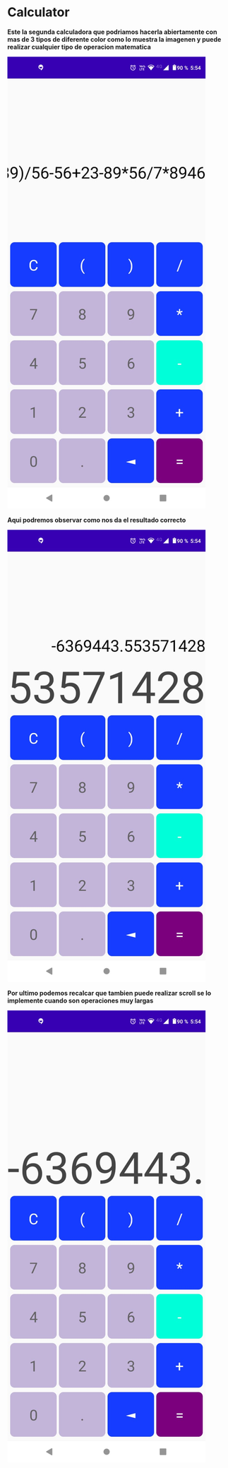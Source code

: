 # Calculator

**Este la segunda calculadora que podriamos hacerla abiertamente con mas de 3 tipos de diferente color como lo muestra la imagenen y puede realizar cualquier tipo de operacion matematica**

![](https://github.com/Ronal1526/Calculator-master/blob/main/6.jpeg)

**Aqui podremos observar como nos da el resultado correcto**

![](https://github.com/Ronal1526/Calculator-master/blob/main/7.jpeg)

**Por ultimo podemos recalcar que tambien puede realizar scroll se lo implemente cuando son operaciones muy largas**

![](https://github.com/Ronal1526/Calculator-master/blob/main/8.jpeg)
